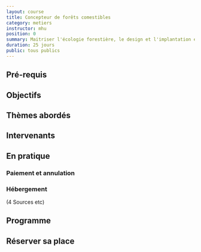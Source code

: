 ```yaml
---
layout: course
title: Concepteur de forêts comestibles
category: metiers
instructor: mhu
position: 0
summary: Maitriser l'écologie forestière, le design et l'implantation en 10 mois
duration: 25 jours
public: tous publics
---
```


## Pré-requis

## Objectifs

## Thèmes abordés

## Intervenants

## En pratique

### Paiement et annulation

### Hébergement

(4 Sources etc)

## Programme

## Réserver sa place